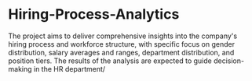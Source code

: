 # Hiring-Process-Analytics
The project aims to deliver comprehensive insights into the company's hiring process and workforce structure, with specific focus on gender distribution, salary averages and ranges, department distribution, and position tiers. The results of the analysis are expected to guide decision-making in the HR department/
